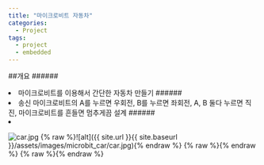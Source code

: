 ```yaml
---
title: "마이크로비트 자동차"
categories:
  - Project
tags:
  - project
  - embedded
---
```


##개요
######<li>마이크로비트를 이용해서 간단한 자동차 만들기
######<li>송신 마이크로비트의 A를 누르면 우회전, B를 누르면 좌회전, A, B 둘다 누르면 직진, 마이크로비트를 흔들면 멈추게끔 설계
######<li>

![car.jpg](\Blog\image\microbit_car\car.jpg)
{% raw %}![alt]({{ site.url }}{{ site.baseurl }}/assets/images/microbit_car/car.jpg){% endraw %}
{% raw %}<img src="{{ site.url }}{{ site.baseurl }}/assets/images/microbit_car/car.jpg" alt="">{% endraw %}
{% raw %}<img src="{{ site.url }}{{ site.baseurl }}/assets/images/microbit_car/car.jpg" alt="" class="full">{% endraw %}